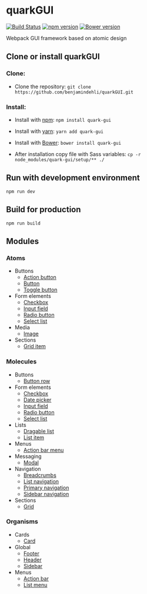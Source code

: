 # quarkGUI

[![Build Status](https://travis-ci.org/benjamindehli/quarkGUI.svg?branch=master)](https://travis-ci.org/benjamindehli/quarkGUI)
[![npm version](https://badge.fury.io/js/quark-gui.svg)](https://badge.fury.io/js/quark-gui)
[![Bower version](https://badge.fury.io/bo/quark-gui.svg)](https://badge.fury.io/bo/quark-gui)

Webpack GUI framework based on atomic design

## Clone or install quarkGUI
### Clone:
- Clone the repository: `git clone https://github.com/benjamindehli/quarkGUI.git`

### Install:
- Install with [npm](https://www.npmjs.com): `npm install quark-gui`
- Install with [yarn](https://github.com/yarnpkg/yarn): `yarn add quark-gui`
- Install with [Bower](https://bower.io): `bower install quark-gui`

- After installation copy file with Sass variables: `cp -r node_modules/quark-gui/setup/** ./`

## Run with development environment

```
npm run dev
```

## Build for production
```
npm run build
```

## Modules
### Atoms
- Buttons
  - [Action button](src/modules/00-atoms/buttons/action-button.md)
  - [Button](src/modules/00-atoms/buttons/button.md)
  - [Toggle button](src/modules/00-atoms/buttons/toggle-button.md)
- Form elements
  - [Checkbox](src/modules/00-atoms/form-elements/checkbox.md)
  - [Input field](src/modules/00-atoms/form-elements/input-field.md)
  - [Radio button](src/modules/00-atoms/form-elements/radio-button.md)
  - [Select list](src/modules/00-atoms/form-elements/select-list.md)
- Media
  - [Image](src/modules/00-atoms/media/image.md)
- Sections
  - [Grid item](src/modules/00-atoms/sections/grid-item.md)

### Molecules
- Buttons
  - [Button row](src/modules/01-molecules/buttons/button-row.md)
- Form elements
  - [Checkbox](src/modules/01-molecules/form-elements/checkbox.md)
  - [Date picker](src/modules/01-molecules/form-elements/date-picker.md)
  - [Input field](src/modules/01-molecules/form-elements/input-field.md)
  - [Radio button](src/modules/01-molecules/form-elements/radio-button.md)
  - [Select list](src/modules/01-molecules/form-elements/select-list.md)
- Lists
  - [Dragable list](src/modules/01-molecules/lists/dragable-list.md)
  - [List item](src/modules/01-molecules/lists/list-item.md)
- Menus
  - [Action bar menu](src/modules/01-molecules/menus/action-bar-menu.md)
- Messaging
  - [Modal](src/modules/01-molecules/messaging/modal.md)
- Navigation
  - [Breadcrumbs](src/modules/01-molecules/navigation/breadcrumbs.md)
  - [List navigation](src/modules/01-molecules/navigation/list-navigation.md)
  - [Primary navigation](src/modules/01-molecules/navigation/primary-navigation.md)
  - [Sidebar navigation](src/modules/01-molecules/navigation/sidebar-navigation.md)
- Sections
  - [Grid](src/modules/01-molecules/sections/grid.md)

### Organisms
- Cards
  - [Card](src/modules/02-organisms/cards/card.md)
- Global
  - [Footer](src/modules/02-organisms/global/footer.md)
  - [Header](src/modules/02-organisms/global/header.md)
  - [Sidebar](src/modules/02-organisms/global/sidebar.md)
- Menus
  - [Action bar](src/modules/02-organisms/menus/action-bar.md)
  - [List menu](src/modules/02-organisms/menus/list-menu.md)



